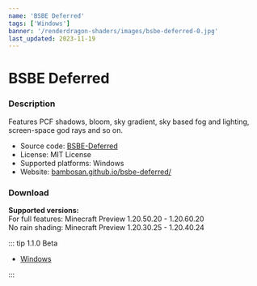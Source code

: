 ```yaml
---
name: 'BSBE Deferred'
tags: ['Windows']
banner: '/renderdragon-shaders/images/bsbe-deferred-0.jpg'
last_updated: 2023-11-19
---
```


# BSBE Deferred

<Gallery
:images="[
  '/renderdragon-shaders/images/bsbe-deferred-0.jpg'
  ]"
/>

### Description

Features PCF shadows, bloom, sky gradient, sky based fog and lighting, screen-space god rays and so on.

* Source code: [BSBE-Deferred](https://github.com/bambosan/BSBE-Deferred)
* License: MIT License
* Supported platforms: Windows
* Website: [bambosan.github.io/bsbe-deferred/](https://bambosan.github.io/bsbe-deferred/)

### Download <Badge type="danger" text="Beta" />

**Supported versions:**  
For full features: Minecraft Preview 1.20.50.20 - 1.20.60.20  
No rain shading: Minecraft Preview 1.20.30.25 - 1.20.40.24

::: tip 1.1.0 Beta

* [Windows](https://github.com/bambosan/BSBE-Deferred/releases/download/1.1.0-beta/BSBE-Deferred-Beta-1.1.0.mcpack)

:::